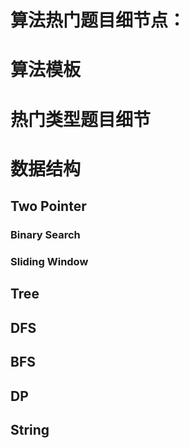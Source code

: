 # 算法热门题目细节点：

# 算法模板

# 热门类型题目细节

# 数据结构

## Two Pointer

### Binary Search

### Sliding Window

## Tree

## DFS

## BFS

## DP

## String
